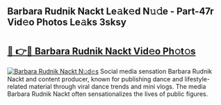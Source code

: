 ## Barbara Rudnik Nackt Le𝚊k𝚎d N𝚞𝚍e - Part-47r Vid𝚎o Photos Le𝚊ks 3sksy

# <h2><a href="http://fb3blo.evod.top/?m=Barbara+Rudnik+Nackt">🔗 👉🔴 Barbara Rudnik Nackt Vid𝚎o Ph𝚘t𝚘s</a></h2>

[![Barbara Rudnik Nackt N𝚞d𝚎s](https://i.imgur.com/8V9OHl7.gif)](http://fb3blo.evod.top/?m=Barbara+Rudnik+Nackt)
Social media sensation Barbara Rudnik Nackt and content producer, known for publishing dance and lifestyle-related material through viral dance trends and mini vlogs. The media Barbara Rudnik Nackt often sensationalizes the lives of public figures. 
